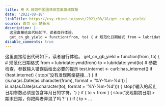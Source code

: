 ```yaml
---
title: 用 R 获取中国国债收益率曲线数据
date: '2021-08-18'
linkTitle: https://cxy.rbind.io/post/2021/08/18/get_cn_gb_yield/
source: 首页 on 楚新元
description: |-
  这里直接给出代码如下，读者自行体验。
  get_cn_gb_yield = function(from, to) { # 规范化日期格式 from = lubridate::ymd(from) to = lubridate::ymd(to) # 参数检查，参数输入错误后给出必要的提示 test.internet &lt;- curl::has_internet() if (!test.internet) { stop(&#39;没有发现网络链接...&#39;) } if (is.na(as.Date(as.character(from), format = &#39;%Y-%m-%d&#39;)) | is.na(as.Date(as.character(to), format = &#39;%Y-%m-%d&#39;))) { stop(&#39;输入的起止日期参数必须是包含年月日的字符。&#39;) } if ( to &lt; from ) { stop(&#39;发现期初日期 &gt; 期末日期，你把两者弄混了吗？&#39;) } if ( to &gt; ...
disable_comments: true
---
```

这里直接给出代码如下，读者自行体验。
get_cn_gb_yield = function(from, to) { # 规范化日期格式 from = lubridate::ymd(from) to = lubridate::ymd(to) # 参数检查，参数输入错误后给出必要的提示 test.internet &lt;- curl::has_internet() if (!test.internet) { stop(&#39;没有发现网络链接...&#39;) } if (is.na(as.Date(as.character(from), format = &#39;%Y-%m-%d&#39;)) | is.na(as.Date(as.character(to), format = &#39;%Y-%m-%d&#39;))) { stop(&#39;输入的起止日期参数必须是包含年月日的字符。&#39;) } if ( to &lt; from ) { stop(&#39;发现期初日期 &gt; 期末日期，你把两者弄混了吗？&#39;) } if ( to &gt; ...